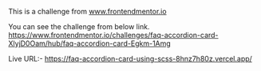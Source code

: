 This is a challenge from www.frontendmentor.io

You can see the challenge from below link.
https://www.frontendmentor.io/challenges/faq-accordion-card-XlyjD0Oam/hub/faq-accordion-card-Egkm-1Amg

Live URL:-
https://faq-accordion-card-using-scss-8hnz7h80z.vercel.app/
